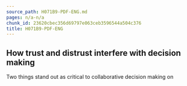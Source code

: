 ```yaml
---
source_path: H071B9-PDF-ENG.md
pages: n/a-n/a
chunk_id: 23620cbec356d69797e063ceb3596544a504c376
title: H071B9-PDF-ENG
---
```

## How trust and distrust interfere with decision making

Two things stand out as critical to collaborative decision making on
